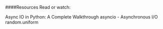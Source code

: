 ####Resources
Read or watch:

Async IO in Python: A Complete Walkthrough
asyncio - Asynchronous I/O
random.uniform
